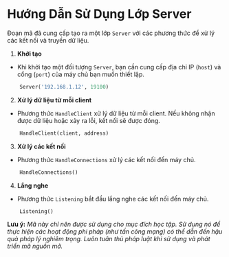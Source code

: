 
# Hướng Dẫn Sử Dụng Lớp Server

Đoạn mã đã cung cấp tạo ra một lớp `Server` với các phương thức để xử lý các kết nối và truyền dữ liệu.

1. **Khởi tạo**
- Khi khởi tạo một đối tượng `Server`, bạn cần cung cấp địa chỉ IP (`host`) và cổng (`port`) của máy chủ bạn muốn thiết lập.

```python
    Server('192.168.1.12', 19100)
```
2. **Xử lý dữ liệu từ mỗi client**
- Phương thức `HandleClient` xử lý dữ liệu từ mỗi client. Nếu không nhận được dữ liệu hoặc xảy ra lỗi, kết nối sẽ được đóng.

```python
    HandleClient(client, address)
```
3. **Xử lý các kết nối**
- Phương thức `HandleConnections` xử lý các kết nối đến máy chủ.

```python
    HandleConnections()
```
4. **Lắng nghe**
- Phương thức `Listening` bắt đầu lắng nghe các kết nối đến máy chủ.

```python
    Listening()
```
**Lưu ý:** *Mã này chỉ nên được sử dụng cho mục đích học tập. Sử dụng nó để thực hiện các hoạt động phi pháp (như tấn công mạng) có thể dẫn đến hậu quả pháp lý nghiêm trọng. Luôn tuân thủ pháp luật khi sử dụng và phát triển mã nguồn mở.*
